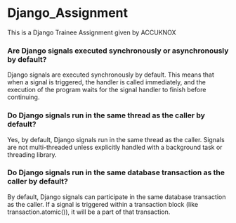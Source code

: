 # Django_Assignment
This is a Django Trainee Assignment given by ACCUKNOX

<h3>Are Django signals executed synchronously or asynchronously by default? </h3/>

Django signals are executed synchronously by default. This means that when a signal is triggered, the handler is called immediately, and the execution of the program waits for the signal handler to finish before continuing.

<h3>Do Django signals run in the same thread as the caller by default?</h3>

Yes, by default, Django signals run in the same thread as the caller. Signals are not multi-threaded unless explicitly handled with a background task or threading library.

<h3>Do Django signals run in the same database transaction as the caller by default?</h3>

By default, Django signals can participate in the same database transaction as the caller. If a signal is triggered within a transaction block (like transaction.atomic()), it will be a part of that transaction.
